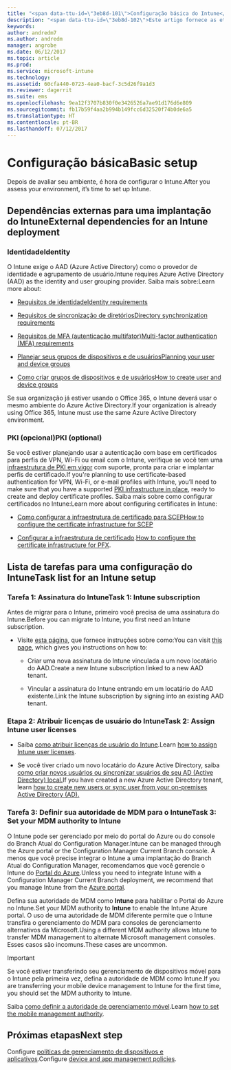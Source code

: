 ```yaml
---
title: "<span data-ttu-id=\"3eb8d-101\">Configuração básica do Intune</span><span class=\"sxs-lookup\"><span data-stu-id=\"3eb8d-101\">Intune basic setup</span></span>"
description: "<span data-ttu-id=\"3eb8d-102\">Este artigo fornece as etapas necessárias para configurar o Microsoft Intune.</span><span class=\"sxs-lookup\"><span data-stu-id=\"3eb8d-102\">This article provides the necessary steps to set up Microsoft Intune.</span></span>"
keywords: 
author: andredm7
ms.author: andredm
manager: angrobe
ms.date: 06/12/2017
ms.topic: article
ms.prod: 
ms.service: microsoft-intune
ms.technology: 
ms.assetid: 60cfa440-0723-4ea0-bacf-3c5d26f9a1d3
ms.reviewer: dagerrit
ms.suite: ems
ms.openlocfilehash: 9ea12f3707b830f0e3426526a7ae91d176d6e809
ms.sourcegitcommit: fb17b59f4aa2b994b149fcc6d32520f74b0de6a5
ms.translationtype: HT
ms.contentlocale: pt-BR
ms.lasthandoff: 07/12/2017
---
```

# <a name="basic-setup"></a><span data-ttu-id="3eb8d-103">Configuração básica</span><span class="sxs-lookup"><span data-stu-id="3eb8d-103">Basic setup</span></span>

<span data-ttu-id="3eb8d-104">Depois de avaliar seu ambiente, é hora de configurar o Intune.</span><span class="sxs-lookup"><span data-stu-id="3eb8d-104">After you assess your environment, it’s time to set up Intune.</span></span>

## <a name="external-dependencies-for-an-intune-deployment"></a><span data-ttu-id="3eb8d-105">Dependências externas para uma implantação do Intune</span><span class="sxs-lookup"><span data-stu-id="3eb8d-105">External dependencies for an Intune deployment</span></span>

### <a name="identity"></a><span data-ttu-id="3eb8d-106">Identidade</span><span class="sxs-lookup"><span data-stu-id="3eb8d-106">Identity</span></span>

<span data-ttu-id="3eb8d-107">O Intune exige o AAD (Azure Active Directory) como o provedor de identidade e agrupamento de usuário.</span><span class="sxs-lookup"><span data-stu-id="3eb8d-107">Intune requires Azure Active Directory (AAD) as the identity and user grouping provider.</span></span> <span data-ttu-id="3eb8d-108">Saiba mais sobre:</span><span class="sxs-lookup"><span data-stu-id="3eb8d-108">Learn more about:</span></span>

-  [<span data-ttu-id="3eb8d-109">Requisitos de identidade</span><span class="sxs-lookup"><span data-stu-id="3eb8d-109">Identity requirements</span></span>](https://docs.microsoft.com/active-directory/active-directory-hybrid-identity-design-considerations-overview#design-considerations-overview)

-   [<span data-ttu-id="3eb8d-110">Requisitos de sincronização de diretórios</span><span class="sxs-lookup"><span data-stu-id="3eb8d-110">Directory synchronization requirements</span></span>](https://docs.microsoft.com/active-directory/active-directory-hybrid-identity-design-considerations-directory-sync-requirements)

-   [<span data-ttu-id="3eb8d-111">Requisitos de MFA (autenticação multifator)</span><span class="sxs-lookup"><span data-stu-id="3eb8d-111">Multi-factor authentication (MFA) requirements</span></span>](https://docs.microsoft.com/active-directory/active-directory-hybrid-identity-design-considerations-multifactor-auth-requirements)

-   [<span data-ttu-id="3eb8d-112">Planejar seus grupos de dispositivos e de usuários</span><span class="sxs-lookup"><span data-stu-id="3eb8d-112">Planning your user and device groups</span></span>](users-add.md)

-   [<span data-ttu-id="3eb8d-113">Como criar grupos de dispositivos e de usuários</span><span class="sxs-lookup"><span data-stu-id="3eb8d-113">How to create user and device groups</span></span>](groups-get-started.md)

<span data-ttu-id="3eb8d-114">Se sua organização já estiver usando o Office 365, o Intune deverá usar o mesmo ambiente do Azure Active Directory.</span><span class="sxs-lookup"><span data-stu-id="3eb8d-114">If your organization is already using Office 365, Intune must use the same Azure Active Directory environment.</span></span>

### <a name="pki-optional"></a><span data-ttu-id="3eb8d-115">PKI (opcional)</span><span class="sxs-lookup"><span data-stu-id="3eb8d-115">PKI (optional)</span></span>

<span data-ttu-id="3eb8d-116">Se você estiver planejando usar a autenticação com base em certificados para perfis de VPN, Wi-Fi ou email com o Intune, verifique se você tem uma [infraestrutura de PKI em vigor](certificates-configure.md) com suporte, pronta para criar e implantar perfis de certificado.</span><span class="sxs-lookup"><span data-stu-id="3eb8d-116">If you're planning to use certificate-based authentication for VPN, Wi-Fi, or e-mail profiles with Intune, you’ll need to make sure that you have a supported [PKI infrastructure in place](certificates-configure.md), ready to create and deploy certificate profiles.</span></span> <span data-ttu-id="3eb8d-117">Saiba mais sobre como configurar certificados no Intune:</span><span class="sxs-lookup"><span data-stu-id="3eb8d-117">Learn more about configuring certificates in Intune:</span></span>

-   [<span data-ttu-id="3eb8d-118">Como configurar a infraestrutura de certificado para SCEP</span><span class="sxs-lookup"><span data-stu-id="3eb8d-118">How to configure the certificate infrastructure for SCEP</span></span>](/intune/certificates-scep-configure)

-   <span data-ttu-id="3eb8d-119">[Configurar a infraestrutura de certificado](/intune/certficates-pfx-configure).</span><span class="sxs-lookup"><span data-stu-id="3eb8d-119">[How to configure the certificate infrastructure for PFX](/intune/certficates-pfx-configure).</span></span>


## <a name="task-list-for-an-intune-setup"></a><span data-ttu-id="3eb8d-120">Lista de tarefas para uma configuração do Intune</span><span class="sxs-lookup"><span data-stu-id="3eb8d-120">Task list for an Intune setup</span></span>

### <a name="task-1-intune-subscription"></a><span data-ttu-id="3eb8d-121">Tarefa 1: Assinatura do Intune</span><span class="sxs-lookup"><span data-stu-id="3eb8d-121">Task 1: Intune subscription</span></span>

<span data-ttu-id="3eb8d-122">Antes de migrar para o Intune, primeiro você precisa de uma assinatura do Intune.</span><span class="sxs-lookup"><span data-stu-id="3eb8d-122">Before you can migrate to Intune, you first need an Intune subscription.</span></span>

-   <span data-ttu-id="3eb8d-123">Visite [esta página](https://portal.office.com/Signup/Signup.aspx?OfferId=40BE278A-DFD1-470a-9EF7-9F2596EA7FF9&dl=INTUNE_A&ali=1#0), que fornece instruções sobre como:</span><span class="sxs-lookup"><span data-stu-id="3eb8d-123">You can visit [this page](https://portal.office.com/Signup/Signup.aspx?OfferId=40BE278A-DFD1-470a-9EF7-9F2596EA7FF9&dl=INTUNE_A&ali=1#0), which gives you instructions on how to:</span></span>

    -   <span data-ttu-id="3eb8d-124">Criar uma nova assinatura do Intune vinculada a um novo locatário do AAD.</span><span class="sxs-lookup"><span data-stu-id="3eb8d-124">Create a new Intune subscription linked to a new AAD tenant.</span></span>

    -   <span data-ttu-id="3eb8d-125">Vincular a assinatura do Intune entrando em um locatário do AAD existente.</span><span class="sxs-lookup"><span data-stu-id="3eb8d-125">Link the Intune subscription by signing into an existing AAD tenant.</span></span>

### <a name="task-2-assign-intune-user-licenses"></a><span data-ttu-id="3eb8d-126">Etapa 2: Atribuir licenças de usuário do Intune</span><span class="sxs-lookup"><span data-stu-id="3eb8d-126">Task 2: Assign Intune user licenses</span></span>

-   <span data-ttu-id="3eb8d-127">Saiba [como atribuir licenças de usuário do Intune](licenses-assign.md).</span><span class="sxs-lookup"><span data-stu-id="3eb8d-127">Learn [how to assign Intune user licenses](licenses-assign.md).</span></span>

-   <span data-ttu-id="3eb8d-128">Se você tiver criado um novo locatário do Azure Active Directory, saiba [como criar novos usuários ou sincronizar usuários de seu AD (Active Directory) local.](https://docs.microsoft.com/azure/active-directory/connect/active-directory-aadconnect)</span><span class="sxs-lookup"><span data-stu-id="3eb8d-128">If you have created a new Azure Active Directory tenant, learn [how to create new users or sync user from your on-premises Active Directory (AD).](https://docs.microsoft.com/azure/active-directory/connect/active-directory-aadconnect)</span></span>

### <a name="task-3-set-your-mdm-authority-to-intune"></a><span data-ttu-id="3eb8d-129">Tarefa 3: Definir sua autoridade de MDM para o Intune</span><span class="sxs-lookup"><span data-stu-id="3eb8d-129">Task 3: Set your MDM authority to Intune</span></span>

<span data-ttu-id="3eb8d-130">O Intune pode ser gerenciado por meio do portal do Azure ou do console do Branch Atual do Configuration Manager.</span><span class="sxs-lookup"><span data-stu-id="3eb8d-130">Intune can be managed through the Azure portal or the Configuration Manager Current Branch console.</span></span> <span data-ttu-id="3eb8d-131">A menos que você precise integrar o Intune a uma implantação do Branch Atual do Configuration Manager, recomendamos que você gerencie o Intune do [Portal do Azure](https://portal.azure.com).</span><span class="sxs-lookup"><span data-stu-id="3eb8d-131">Unless you need to integrate Intune with a Configuration Manager Current Branch deployment, we recommend that you manage Intune from the [Azure portal](https://portal.azure.com).</span></span>

<span data-ttu-id="3eb8d-132">Defina sua autoridade de MDM como **Intune** para habilitar o Portal do Azure no Intune.</span><span class="sxs-lookup"><span data-stu-id="3eb8d-132">Set your MDM authority to **Intune** to enable the Intune Azure portal.</span></span> <span data-ttu-id="3eb8d-133">O uso de uma autoridade de MDM diferente permite que o Intune transfira o gerenciamento do MDM para consoles de gerenciamento alternativos da Microsoft.</span><span class="sxs-lookup"><span data-stu-id="3eb8d-133">Using a different MDM authority allows Intune to transfer MDM management to alternate Microsoft management consoles.</span></span> <span data-ttu-id="3eb8d-134">Esses casos são incomuns.</span><span class="sxs-lookup"><span data-stu-id="3eb8d-134">These cases are uncommon.</span></span>

> [!IMPORTANT]
> <span data-ttu-id="3eb8d-135">Se você estiver transferindo seu gerenciamento de dispositivos móvel para o Intune pela primeira vez, defina a autoridade de MDM como Intune.</span><span class="sxs-lookup"><span data-stu-id="3eb8d-135">If you are transferring your mobile device management to Intune for the first time, you should set the MDM authority to Intune.</span></span>

<span data-ttu-id="3eb8d-136">Saiba [como definir a autoridade de gerenciamento móvel](mdm-authority-set.md).</span><span class="sxs-lookup"><span data-stu-id="3eb8d-136">Learn [how to set the mobile management authority](mdm-authority-set.md).</span></span>

## <a name="next-step"></a><span data-ttu-id="3eb8d-137">Próximas etapas</span><span class="sxs-lookup"><span data-stu-id="3eb8d-137">Next step</span></span>

<span data-ttu-id="3eb8d-138">Configure [políticas de gerenciamento de dispositivos e aplicativos](migration-guide-configure-policies.md).</span><span class="sxs-lookup"><span data-stu-id="3eb8d-138">Configure [device and app management policies](migration-guide-configure-policies.md).</span></span>
